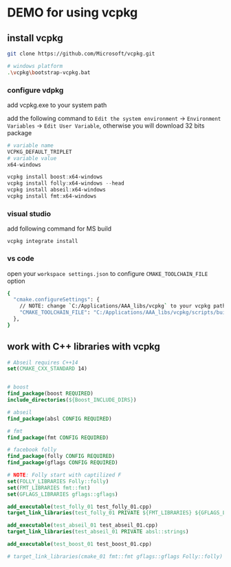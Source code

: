 # DEMO for using vcpkg


## install vcpkg
```bash
git clone https://github.com/Microsoft/vcpkg.git
```

```bash
# windows platform
.\vcpkg\bootstrap-vcpkg.bat
```

### configure vdpkg

add vcpkg.exe to your system path

add the following command to `Edit the system environment` -> `Environment Variables` -> `Edit User Variable`, otherwise you will download 32 bits package

```bash
# variable name
VCPKG_DEFAULT_TRIPLET
# variable value
x64-windows
```


```powershell
vcpkg install boost:x64-windows
vcpkg install folly:x64-windows --head
vcpkg install abseil:x64-windows
vcpkg install fmt:x64-windows
```


### visual studio
add following command for MS build
```
vcpkg integrate install
```

### vs code
open your `workspace settings.json` to configure `CMAKE_TOOLCHAIN_FILE` option

```bash
{
  "cmake.configureSettings": {
    // NOTE: change `C:/Applications/AAA_libs/vcpkg` to your vcpkg path
    "CMAKE_TOOLCHAIN_FILE": "C:/Applications/AAA_libs/vcpkg/scripts/buildsystems/vcpkg.cmake"
  },
}

```

## work with C++ libraries with vcpkg
```cmake
# Abseil requires C++14
set(CMAKE_CXX_STANDARD 14)


# boost
find_package(boost REQUIRED)
include_directories(${Boost_INCLUDE_DIRS})

# abseil
find_package(absl CONFIG REQUIRED)

# fmt
find_package(fmt CONFIG REQUIRED)

# facebook folly
find_package(folly CONFIG REQUIRED)
find_package(gflags CONFIG REQUIRED)

# NOTE: Folly start with captilized F
set(FOLLY_LIBRARIES Folly::folly)
set(FMT_LIBRARIES fmt::fmt)
set(GFLAGS_LIBRARIES gflags::gflags)

add_executable(test_folly_01 test_folly_01.cpp)
target_link_libraries(test_folly_01 PRIVATE ${FMT_LIBRARIES} ${GFLAGS_LIBRARIES} ${FOLLY_LIBRARIES})

add_executable(test_abseil_01 test_abseil_01.cpp)
target_link_libraries(test_abseil_01 PRIVATE absl::strings)

add_executable(test_boost_01 test_boost_01.cpp)

# target_link_libraries(cmake_01 fmt::fmt gflags::gflags Folly::folly)

```